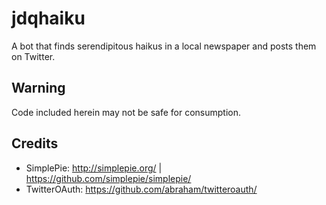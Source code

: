 jdqhaiku
========
A bot that finds serendipitous haikus in a local newspaper and posts them on Twitter.

Warning
-------
Code included herein may not be safe for consumption.

Credits
-------
* SimplePie: http://simplepie.org/ | https://github.com/simplepie/simplepie/
* TwitterOAuth: https://github.com/abraham/twitteroauth/